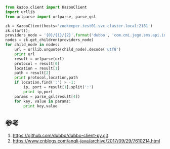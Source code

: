 

```py
from kazoo.client import KazooClient
import urllib
from urlparse import urlparse, parse_qsl

zk = KazooClient(hosts='zookeeper.test01.svc.cluster.local:2181')
zk.start();
providers_node = '{0}/{1}/{2}'.format('dubbo', 'com.cmi.jego.sms.api.interfaces.ISendSMSMicroService', 'providers')
nodes = zk.get_children(providers_node)
for child_node in nodes:
    url = urllib.unquote(child_node).decode('utf8')
    print url
    result = urlparse(url)
    protocol = result[0]
    location = result[1]
    path = result[2]
    print protocol,location,path
    if location.find(':') > -1:
        ip, port = result[1].split(':')
        print ip,port
    params = parse_qsl(result[4])
    for key, value in params:
        print key,value
```

## 参考

1.  https://github.com/dubbo/dubbo-client-py.git
2.  https://www.cnblogs.com/anqli-java/archive/2017/09/29/7610214.html